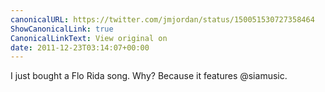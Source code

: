 ```yaml
---
canonicalURL: https://twitter.com/jmjordan/status/150051530727358464
ShowCanonicalLink: true
CanonicalLinkText: View original on
date: 2011-12-23T03:14:07+00:00
---
```

I just bought a Flo Rida song. Why? Because it features @siamusic.